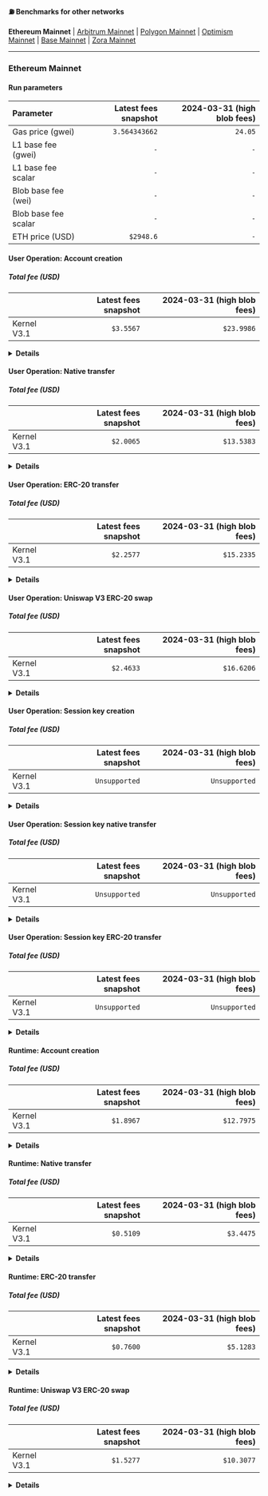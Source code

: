#### ⛽️ Benchmarks for other networks

**Ethereum Mainnet** | [Arbitrum Mainnet](/benchmarks/arbitrum.md) | [Polygon Mainnet](/benchmarks/polygon.md) | [Optimism Mainnet](/benchmarks/optimism.md) | [Base Mainnet](/benchmarks/base.md) | [Zora Mainnet](/benchmarks/zora.md)

---

<!-- BENCHMARK_RESULTS -->

### Ethereum Mainnet

#### Run parameters

| Parameter            | Latest fees snapshot | 2024-03-31 (high blob fees) |
| :------------------- | -------------------: | --------------------------: |
| Gas price (gwei)     |        `3.564343662` |                     `24.05` |
| L1 base fee (gwei)   |                  `-` |                         `-` |
| L1 base fee scalar   |                  `-` |                         `-` |
| Blob base fee (wei)  |                  `-` |                         `-` |
| Blob base fee scalar |                  `-` |                         `-` |
| ETH price (USD)      |            `$2948.6` |                         `-` |

#### User Operation: Account creation

##### Total fee (USD)

|             | Latest fees snapshot | 2024-03-31 (high blob fees) |
| :---------- | -------------------: | --------------------------: |
| Kernel V3.1 |            `$3.5567` |                  `$23.9986` |

<details>
<summary><b>Details</b></summary>

##### Latest fees snapshot

|             | Execution gas | Execution fee (ETH) | L1 gas | L1 fee (ETH) | Total fee (ETH) | Total fee (USD) |
| :---------- | ------------: | ------------------: | -----: | -----------: | --------------: | --------------: |
| Kernel V3.1 |      `338419` |       `0.001206242` |    `-` |          `-` |   `0.001206242` |       `$3.5567` |

##### 2024-03-31 (high blob fees)

|             | Execution gas | Execution fee (ETH) | L1 gas | L1 fee (ETH) | Total fee (ETH) | Total fee (USD) |
| :---------- | ------------: | ------------------: | -----: | -----------: | --------------: | --------------: |
| Kernel V3.1 |      `338419` |       `0.008138977` |    `-` |          `-` |   `0.008138977` |      `$23.9986` |

</details>

#### User Operation: Native transfer

##### Total fee (USD)

|             | Latest fees snapshot | 2024-03-31 (high blob fees) |
| :---------- | -------------------: | --------------------------: |
| Kernel V3.1 |            `$2.0065` |                  `$13.5383` |

<details>
<summary><b>Details</b></summary>

##### Latest fees snapshot

|             | Execution gas | Execution fee (ETH) | L1 gas | L1 fee (ETH) | Total fee (ETH) | Total fee (USD) |
| :---------- | ------------: | ------------------: | -----: | -----------: | --------------: | --------------: |
| Kernel V3.1 |      `190912` |       `0.000680476` |    `-` |          `-` |   `0.000680476` |       `$2.0065` |

##### 2024-03-31 (high blob fees)

|             | Execution gas | Execution fee (ETH) | L1 gas | L1 fee (ETH) | Total fee (ETH) | Total fee (USD) |
| :---------- | ------------: | ------------------: | -----: | -----------: | --------------: | --------------: |
| Kernel V3.1 |      `190912` |       `0.004591434` |    `-` |          `-` |   `0.004591434` |      `$13.5383` |

</details>

#### User Operation: ERC-20 transfer

##### Total fee (USD)

|             | Latest fees snapshot | 2024-03-31 (high blob fees) |
| :---------- | -------------------: | --------------------------: |
| Kernel V3.1 |            `$2.2577` |                  `$15.2335` |

<details>
<summary><b>Details</b></summary>

##### Latest fees snapshot

|             | Execution gas | Execution fee (ETH) | L1 gas | L1 fee (ETH) | Total fee (ETH) | Total fee (USD) |
| :---------- | ------------: | ------------------: | -----: | -----------: | --------------: | --------------: |
| Kernel V3.1 |      `214817` |       `0.000765682` |    `-` |          `-` |   `0.000765682` |       `$2.2577` |

##### 2024-03-31 (high blob fees)

|             | Execution gas | Execution fee (ETH) | L1 gas | L1 fee (ETH) | Total fee (ETH) | Total fee (USD) |
| :---------- | ------------: | ------------------: | -----: | -----------: | --------------: | --------------: |
| Kernel V3.1 |      `214817` |       `0.005166349` |    `-` |          `-` |   `0.005166349` |      `$15.2335` |

</details>

#### User Operation: Uniswap V3 ERC-20 swap

##### Total fee (USD)

|             | Latest fees snapshot | 2024-03-31 (high blob fees) |
| :---------- | -------------------: | --------------------------: |
| Kernel V3.1 |            `$2.4633` |                  `$16.6206` |

<details>
<summary><b>Details</b></summary>

##### Latest fees snapshot

|             | Execution gas | Execution fee (ETH) | L1 gas | L1 fee (ETH) | Total fee (ETH) | Total fee (USD) |
| :---------- | ------------: | ------------------: | -----: | -----------: | --------------: | --------------: |
| Kernel V3.1 |      `234378` |       `0.000835404` |    `-` |          `-` |   `0.000835404` |       `$2.4633` |

##### 2024-03-31 (high blob fees)

|             | Execution gas | Execution fee (ETH) | L1 gas | L1 fee (ETH) | Total fee (ETH) | Total fee (USD) |
| :---------- | ------------: | ------------------: | -----: | -----------: | --------------: | --------------: |
| Kernel V3.1 |      `234378` |       `0.005636791` |    `-` |          `-` |   `0.005636791` |      `$16.6206` |

</details>

#### User Operation: Session key creation

##### Total fee (USD)

|             | Latest fees snapshot | 2024-03-31 (high blob fees) |
| :---------- | -------------------: | --------------------------: |
| Kernel V3.1 |        `Unsupported` |               `Unsupported` |

<details>
<summary><b>Details</b></summary>

##### Latest fees snapshot

|             | Execution gas | Execution fee (ETH) | L1 gas | L1 fee (ETH) | Total fee (ETH) | Total fee (USD) |
| :---------- | ------------: | ------------------: | -----: | -----------: | --------------: | --------------: |
| Kernel V3.1 |           `-` |                 `-` |    `-` |          `-` |             `-` |             `-` |

##### 2024-03-31 (high blob fees)

|             | Execution gas | Execution fee (ETH) | L1 gas | L1 fee (ETH) | Total fee (ETH) | Total fee (USD) |
| :---------- | ------------: | ------------------: | -----: | -----------: | --------------: | --------------: |
| Kernel V3.1 |           `-` |                 `-` |    `-` |          `-` |             `-` |             `-` |

</details>

#### User Operation: Session key native transfer

##### Total fee (USD)

|             | Latest fees snapshot | 2024-03-31 (high blob fees) |
| :---------- | -------------------: | --------------------------: |
| Kernel V3.1 |        `Unsupported` |               `Unsupported` |

<details>
<summary><b>Details</b></summary>

##### Latest fees snapshot

|             | Execution gas | Execution fee (ETH) | L1 gas | L1 fee (ETH) | Total fee (ETH) | Total fee (USD) |
| :---------- | ------------: | ------------------: | -----: | -----------: | --------------: | --------------: |
| Kernel V3.1 |           `-` |                 `-` |    `-` |          `-` |             `-` |             `-` |

##### 2024-03-31 (high blob fees)

|             | Execution gas | Execution fee (ETH) | L1 gas | L1 fee (ETH) | Total fee (ETH) | Total fee (USD) |
| :---------- | ------------: | ------------------: | -----: | -----------: | --------------: | --------------: |
| Kernel V3.1 |           `-` |                 `-` |    `-` |          `-` |             `-` |             `-` |

</details>

#### User Operation: Session key ERC-20 transfer

##### Total fee (USD)

|             | Latest fees snapshot | 2024-03-31 (high blob fees) |
| :---------- | -------------------: | --------------------------: |
| Kernel V3.1 |        `Unsupported` |               `Unsupported` |

<details>
<summary><b>Details</b></summary>

##### Latest fees snapshot

|             | Execution gas | Execution fee (ETH) | L1 gas | L1 fee (ETH) | Total fee (ETH) | Total fee (USD) |
| :---------- | ------------: | ------------------: | -----: | -----------: | --------------: | --------------: |
| Kernel V3.1 |           `-` |                 `-` |    `-` |          `-` |             `-` |             `-` |

##### 2024-03-31 (high blob fees)

|             | Execution gas | Execution fee (ETH) | L1 gas | L1 fee (ETH) | Total fee (ETH) | Total fee (USD) |
| :---------- | ------------: | ------------------: | -----: | -----------: | --------------: | --------------: |
| Kernel V3.1 |           `-` |                 `-` |    `-` |          `-` |             `-` |             `-` |

</details>

#### Runtime: Account creation

##### Total fee (USD)

|             | Latest fees snapshot | 2024-03-31 (high blob fees) |
| :---------- | -------------------: | --------------------------: |
| Kernel V3.1 |            `$1.8967` |                  `$12.7975` |

<details>
<summary><b>Details</b></summary>

##### Latest fees snapshot

|             | Execution gas | Execution fee (ETH) | L1 gas | L1 fee (ETH) | Total fee (ETH) | Total fee (USD) |
| :---------- | ------------: | ------------------: | -----: | -----------: | --------------: | --------------: |
| Kernel V3.1 |      `180465` |       `0.000643239` |    `-` |          `-` |   `0.000643239` |       `$1.8967` |

##### 2024-03-31 (high blob fees)

|             | Execution gas | Execution fee (ETH) | L1 gas | L1 fee (ETH) | Total fee (ETH) | Total fee (USD) |
| :---------- | ------------: | ------------------: | -----: | -----------: | --------------: | --------------: |
| Kernel V3.1 |      `180465` |       `0.004340183` |    `-` |          `-` |   `0.004340183` |      `$12.7975` |

</details>

#### Runtime: Native transfer

##### Total fee (USD)

|             | Latest fees snapshot | 2024-03-31 (high blob fees) |
| :---------- | -------------------: | --------------------------: |
| Kernel V3.1 |            `$0.5109` |                   `$3.4475` |

<details>
<summary><b>Details</b></summary>

##### Latest fees snapshot

|             | Execution gas | Execution fee (ETH) | L1 gas | L1 fee (ETH) | Total fee (ETH) | Total fee (USD) |
| :---------- | ------------: | ------------------: | -----: | -----------: | --------------: | --------------: |
| Kernel V3.1 |       `48615` |       `0.000173281` |    `-` |          `-` |   `0.000173281` |       `$0.5109` |

##### 2024-03-31 (high blob fees)

|             | Execution gas | Execution fee (ETH) | L1 gas | L1 fee (ETH) | Total fee (ETH) | Total fee (USD) |
| :---------- | ------------: | ------------------: | -----: | -----------: | --------------: | --------------: |
| Kernel V3.1 |       `48615` |       `0.001169191` |    `-` |          `-` |   `0.001169191` |       `$3.4475` |

</details>

#### Runtime: ERC-20 transfer

##### Total fee (USD)

|             | Latest fees snapshot | 2024-03-31 (high blob fees) |
| :---------- | -------------------: | --------------------------: |
| Kernel V3.1 |            `$0.7600` |                   `$5.1283` |

<details>
<summary><b>Details</b></summary>

##### Latest fees snapshot

|             | Execution gas | Execution fee (ETH) | L1 gas | L1 fee (ETH) | Total fee (ETH) | Total fee (USD) |
| :---------- | ------------: | ------------------: | -----: | -----------: | --------------: | --------------: |
| Kernel V3.1 |       `72317` |       `0.000257763` |    `-` |          `-` |   `0.000257763` |       `$0.7600` |

##### 2024-03-31 (high blob fees)

|             | Execution gas | Execution fee (ETH) | L1 gas | L1 fee (ETH) | Total fee (ETH) | Total fee (USD) |
| :---------- | ------------: | ------------------: | -----: | -----------: | --------------: | --------------: |
| Kernel V3.1 |       `72317` |       `0.001739224` |    `-` |          `-` |   `0.001739224` |       `$5.1283` |

</details>

#### Runtime: Uniswap V3 ERC-20 swap

##### Total fee (USD)

|             | Latest fees snapshot | 2024-03-31 (high blob fees) |
| :---------- | -------------------: | --------------------------: |
| Kernel V3.1 |            `$1.5277` |                  `$10.3077` |

<details>
<summary><b>Details</b></summary>

##### Latest fees snapshot

|             | Execution gas | Execution fee (ETH) | L1 gas | L1 fee (ETH) | Total fee (ETH) | Total fee (USD) |
| :---------- | ------------: | ------------------: | -----: | -----------: | --------------: | --------------: |
| Kernel V3.1 |      `145355` |       `0.000518095` |    `-` |          `-` |   `0.000518095` |       `$1.5277` |

##### 2024-03-31 (high blob fees)

|             | Execution gas | Execution fee (ETH) | L1 gas | L1 fee (ETH) | Total fee (ETH) | Total fee (USD) |
| :---------- | ------------: | ------------------: | -----: | -----------: | --------------: | --------------: |
| Kernel V3.1 |      `145355` |       `0.003495788` |    `-` |          `-` |   `0.003495788` |      `$10.3077` |

</details>

<!-- /BENCHMARK_RESULTS -->
